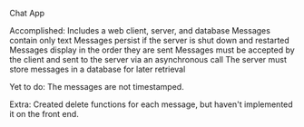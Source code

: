 Chat App

Accomplished:
Includes a web client, server, and database
Messages contain only text
Messages persist if the server is shut down and restarted
Messages display in the order they are sent
Messages must be accepted by the client and sent to the server via an asynchronous call
The server must store messages in a database for later retrieval

Yet to do:
The messages are not timestamped.

Extra:
Created delete functions for each message, but haven't implemented it on the front end.